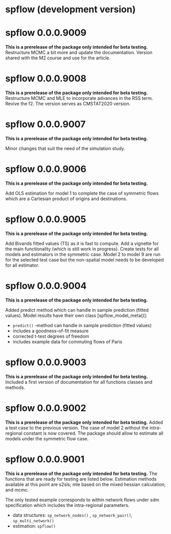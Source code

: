 # spflow (development version)

# spflow 0.0.0.9009

**This is a prerelease of the package only intended for beta testing.**
Restructure MCMC a bit more and update the documentation.
Version shared with the M2 course and use for the article.

# spflow 0.0.0.9008

**This is a prerelease of the package only intended for beta testing.**
Restructure MCMC and MLE to incorporate advances in the RSS term.
Revive the f2.
The version serves as CMSTAT2020 version.


# spflow 0.0.0.9007

**This is a prerelease of the package only intended for beta testing.**

Minor changes that suit the need of the simulation study.

# spflow 0.0.0.9006

**This is a prerelease of the package only intended for beta testing.**

Add OLS estimation for model 1 to complete the case of symmetric flows which are a Cartesian product of origins and destinations.

# spflow 0.0.0.9005

**This is a prerelease of the package only intended for beta testing.**

Add Bivands fitted values (TS) as it is fast to compute.
Add a vignette for the main functionality (which is still work in progress).
Create tests for all models and estimators in the symmetric case.
Model 2 to model 9 are run for the selected test case but the non-spatial model needs to be developed for all estimator.


# spflow 0.0.0.9004

**This is a prerelease of the package only intended for beta testing.**

Added predict method which can handle in sample prediction (fitted values).
Model results have their own class [spflow_model_meta()]:
+ `predict()` -method can handle in sample prediction (fitted values)
+ includes a goodness-of-fit measure
+ corrected t-test degrees of freedom 
+ includes example data for commuting flows of Paris

# spflow 0.0.0.9003

**This is a prerelease of the package only intended for beta testing.**
Included a first version of documentation for all functions classes and methods.

# spflow 0.0.0.9002

**This is a prerelease of the package only intended for beta testing.**
Added a test case to the previous version.
The case of model 2 without the intra-regional constant is now covered.
The package should allow to estimate all models under the symmetric flow case.

# spflow 0.0.0.9001

**This is a prerelease of the package only intended for beta testing.**
The functions that are ready for testing are listed below.
Estimation methods available at this point are s2sls; mle based on the mixed hessian calculation; and mcmc.

The only tested example corresponds to within network flows under sdm specification which includes the intra-regional parameters. 

+ data structures: `sp_network_nodes()` , `sp_network_pair()`, `sp_multi_network()`
+ estimation: `spflow()`
